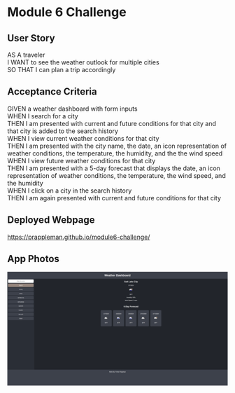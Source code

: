 # Module 6 Challenge

## User Story
AS A traveler
<br>
I WANT to see the weather outlook for multiple cities
<br>
SO THAT I can plan a trip accordingly

## Acceptance Criteria
GIVEN a weather dashboard with form inputs
<br>
WHEN I search for a city
<br>
THEN I am presented with current and future conditions for that city and that city is added to the search history
<br>
WHEN I view current weather conditions for that city
<br>
THEN I am presented with the city name, the date, an icon representation of weather conditions, the temperature, the humidity, and the the wind speed
<br>
WHEN I view future weather conditions for that city
<br>
THEN I am presented with a 5-day forecast that displays the date, an icon representation of weather conditions, the temperature, the wind speed, and the humidity
<br>
WHEN I click on a city in the search history
<br>
THEN I am again presented with current and future conditions for that city

## Deployed Webpage

https://prappleman.github.io/module6-challenge/

## App Photos

<img src="assets/images/weatherapp.png" title="weather dashboard">
